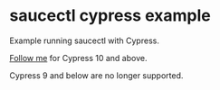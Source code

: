 # saucectl cypress example

Example running saucectl with Cypress.

[Follow me](v1) for Cypress 10 and above.

Cypress 9 and below are no longer supported.
